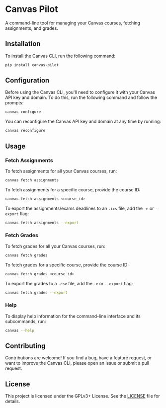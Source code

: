 # Canvas Pilot

A command-line tool for managing your Canvas courses, fetching assignments, and grades.

## Installation

To install the Canvas CLI, run the following command:

```bash
pip install canvas-pilot
```

## Configuration

Before using the Canvas CLI, you'll need to configure it with your Canvas API key and domain. To do this, run the following command and follow the prompts:

```bash
canvas configure
```

You can reconfigure the Canvas API key and domain at any time by running:

```bash
canvas reconfigure
```

## Usage

### Fetch Assignments

To fetch assignments for all your Canvas courses, run:

```bash
canvas fetch assignments
```

To fetch assignments for a specific course, provide the course ID:

```bash
canvas fetch assignments <course_id>
```

To export the assignments/exams deadlines to an `.ics` file, add the `-e` or `--export` flag:

```bash
canvas fetch assignments --export
```

### Fetch Grades

To fetch grades for all your Canvas courses, run:

```bash
canvas fetch grades
```

To fetch grades for a specific course, provide the course ID:

```bash
canvas fetch grades <course_id>
```

To export the grades to a `.csv` file, add the `-e` or `--export` flag:

```bash
canvas fetch grades --export
```

### Help

To display help information for the command-line interface and its subcommands, run:

```bash
canvas --help
```

## Contributing

Contributions are welcome! If you find a bug, have a feature request, or want to improve the Canvas CLI, please open an issue or submit a pull request.

## License

This project is licensed under the GPLv3+ License. See the [LICENSE](LICENSE) file for details.
